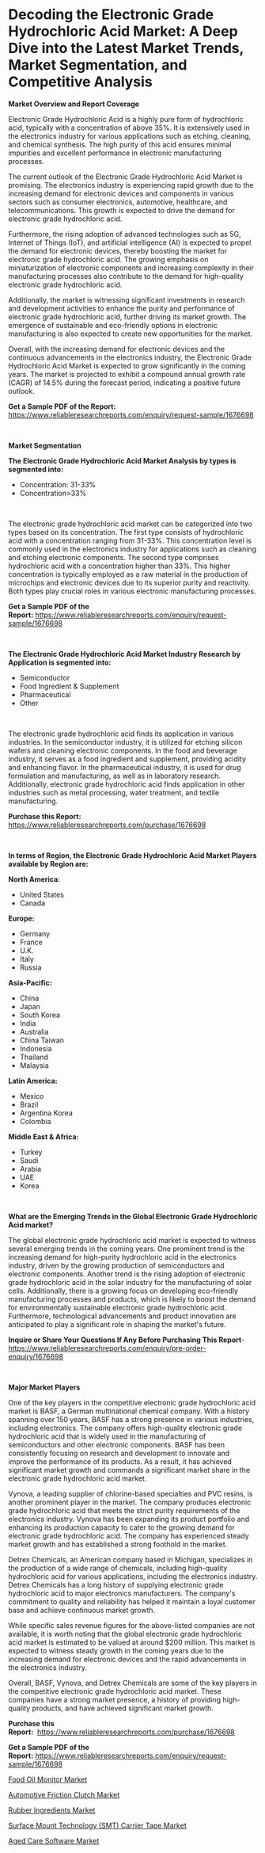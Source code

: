 <p><h1>Decoding the Electronic Grade Hydrochloric Acid Market: A Deep Dive into the Latest Market Trends, Market Segmentation, and Competitive Analysis</h1></p><p><strong>Market Overview and Report Coverage</strong></p>
<p><p>Electronic Grade Hydrochloric Acid is a highly pure form of hydrochloric acid, typically with a concentration of above 35%. It is extensively used in the electronics industry for various applications such as etching, cleaning, and chemical synthesis. The high purity of this acid ensures minimal impurities and excellent performance in electronic manufacturing processes.</p><p>The current outlook of the Electronic Grade Hydrochloric Acid Market is promising. The electronics industry is experiencing rapid growth due to the increasing demand for electronic devices and components in various sectors such as consumer electronics, automotive, healthcare, and telecommunications. This growth is expected to drive the demand for electronic grade hydrochloric acid.</p><p>Furthermore, the rising adoption of advanced technologies such as 5G, Internet of Things (IoT), and artificial intelligence (AI) is expected to propel the demand for electronic devices, thereby boosting the market for electronic grade hydrochloric acid. The growing emphasis on miniaturization of electronic components and increasing complexity in their manufacturing processes also contribute to the demand for high-quality electronic grade hydrochloric acid.</p><p>Additionally, the market is witnessing significant investments in research and development activities to enhance the purity and performance of electronic grade hydrochloric acid, further driving its market growth. The emergence of sustainable and eco-friendly options in electronic manufacturing is also expected to create new opportunities for the market.</p><p>Overall, with the increasing demand for electronic devices and the continuous advancements in the electronics industry, the Electronic Grade Hydrochloric Acid Market is expected to grow significantly in the coming years. The market is projected to exhibit a compound annual growth rate (CAGR) of 14.5% during the forecast period, indicating a positive future outlook.</p></p>
<p><strong>Get a Sample PDF of the Report:</strong> <a href="https://www.reliableresearchreports.com/enquiry/request-sample/1676698">https://www.reliableresearchreports.com/enquiry/request-sample/1676698</a></p>
<p>&nbsp;</p>
<p><strong>Market Segmentation</strong></p>
<p><strong>The Electronic Grade Hydrochloric Acid Market Analysis by types is segmented into:</strong></p>
<p><ul><li>Concentration: 31-33%</li><li>Concentration>33%</li></ul></p>
<p>&nbsp;</p>
<p><p>The electronic grade hydrochloric acid market can be categorized into two types based on its concentration. The first type consists of hydrochloric acid with a concentration ranging from 31-33%. This concentration level is commonly used in the electronics industry for applications such as cleaning and etching electronic components. The second type comprises hydrochloric acid with a concentration higher than 33%. This higher concentration is typically employed as a raw material in the production of microchips and electronic devices due to its superior purity and reactivity. Both types play crucial roles in various electronic manufacturing processes.</p></p>
<p><strong>Get a Sample PDF of the Report:</strong>&nbsp;<a href="https://www.reliableresearchreports.com/enquiry/request-sample/1676698">https://www.reliableresearchreports.com/enquiry/request-sample/1676698</a></p>
<p>&nbsp;</p>
<p><strong>The Electronic Grade Hydrochloric Acid Market Industry Research by Application is segmented into:</strong></p>
<p><ul><li>Semiconductor</li><li>Food Ingredient & Supplement</li><li>Pharmaceutical</li><li>Other</li></ul></p>
<p>&nbsp;</p>
<p><p>The electronic grade hydrochloric acid finds its application in various industries. In the semiconductor industry, it is utilized for etching silicon wafers and cleaning electronic components. In the food and beverage industry, it serves as a food ingredient and supplement, providing acidity and enhancing flavor. In the pharmaceutical industry, it is used for drug formulation and manufacturing, as well as in laboratory research. Additionally, electronic grade hydrochloric acid finds application in other industries such as metal processing, water treatment, and textile manufacturing.</p></p>
<p><strong>Purchase this Report:</strong>&nbsp; <a href="https://www.reliableresearchreports.com/purchase/1676698">https://www.reliableresearchreports.com/purchase/1676698</a></p>
<p>&nbsp;</p>
<p><strong>In terms of Region, the Electronic Grade Hydrochloric Acid Market Players available by Region are:</strong></p>
<p>
    <p> <strong> North America: </strong>
        <ul>
            <li>United States</li>
            <li>Canada</li>
        </ul>
        </p> 
    <p> <strong> Europe: </strong>
        <ul>
            <li>Germany</li>
            <li>France</li>
            <li>U.K.</li>
            <li>Italy</li>
            <li>Russia</li>
        </ul>
        </p> 
    <p> <strong> Asia-Pacific: </strong>
        <ul>
            <li>China</li>
            <li>Japan</li>
            <li>South Korea</li>
            <li>India</li>
            <li>Australia</li>
            <li>China Taiwan</li>
            <li>Indonesia</li>
            <li>Thailand</li>
            <li>Malaysia</li>
        </ul>
        </p> 
    <p> <strong> Latin America: </strong>
        <ul>
            <li>Mexico</li>
            <li>Brazil</li>
            <li>Argentina Korea</li>
            <li>Colombia</li>
        </ul>
        </p> 
    <p> <strong> Middle East & Africa: </strong>
        <ul>
            <li>Turkey</li>
            <li>Saudi</li>
            <li>Arabia</li>
            <li>UAE</li>
            <li>Korea</li>
        </ul>
    </p>
    </p>
<p>&nbsp;</p>
<p><strong>What are the Emerging Trends in the Global Electronic Grade Hydrochloric Acid market?</strong></p>
<p><p>The global electronic grade hydrochloric acid market is expected to witness several emerging trends in the coming years. One prominent trend is the increasing demand for high-purity hydrochloric acid in the electronics industry, driven by the growing production of semiconductors and electronic components. Another trend is the rising adoption of electronic grade hydrochloric acid in the solar industry for the manufacturing of solar cells. Additionally, there is a growing focus on developing eco-friendly manufacturing processes and products, which is likely to boost the demand for environmentally sustainable electronic grade hydrochloric acid. Furthermore, technological advancements and product innovation are anticipated to play a significant role in shaping the market's future.</p></p>
<p><strong>Inquire or Share Your Questions If Any Before Purchasing This Report</strong>- <a href="https://www.reliableresearchreports.com/enquiry/pre-order-enquiry/1676698">https://www.reliableresearchreports.com/enquiry/pre-order-enquiry/1676698</a></p>
<p>&nbsp;</p>
<p><strong>Major Market Players</strong></p>
<p><p>One of the key players in the competitive electronic grade hydrochloric acid market is BASF, a German multinational chemical company. With a history spanning over 150 years, BASF has a strong presence in various industries, including electronics. The company offers high-quality electronic grade hydrochloric acid that is widely used in the manufacturing of semiconductors and other electronic components. BASF has been consistently focusing on research and development to innovate and improve the performance of its products. As a result, it has achieved significant market growth and commands a significant market share in the electronic grade hydrochloric acid market.</p><p>Vynova, a leading supplier of chlorine-based specialties and PVC resins, is another prominent player in the market. The company produces electronic grade hydrochloric acid that meets the strict purity requirements of the electronics industry. Vynova has been expanding its product portfolio and enhancing its production capacity to cater to the growing demand for electronic grade hydrochloric acid. The company has experienced steady market growth and has established a strong foothold in the market.</p><p>Detrex Chemicals, an American company based in Michigan, specializes in the production of a wide range of chemicals, including high-quality hydrochloric acid for various applications, including the electronics industry. Detrex Chemicals has a long history of supplying electronic grade hydrochloric acid to major electronics manufacturers. The company's commitment to quality and reliability has helped it maintain a loyal customer base and achieve continuous market growth.</p><p>While specific sales revenue figures for the above-listed companies are not available, it is worth noting that the global electronic grade hydrochloric acid market is estimated to be valued at around $200 million. This market is expected to witness steady growth in the coming years due to the increasing demand for electronic devices and the rapid advancements in the electronics industry.</p><p>Overall, BASF, Vynova, and Detrex Chemicals are some of the key players in the competitive electronic grade hydrochloric acid market. These companies have a strong market presence, a history of providing high-quality products, and have achieved significant market growth.</p></p>
<p><strong>Purchase this Report:</strong>&nbsp;&nbsp;<a href="https://www.reliableresearchreports.com/purchase/1676698">https://www.reliableresearchreports.com/purchase/1676698</a></p>
<p></p>
<p><strong>Get a Sample PDF of the Report:</strong>&nbsp;<a href="https://www.reliableresearchreports.com/enquiry/request-sample/1676698">https://www.reliableresearchreports.com/enquiry/request-sample/1676698</a></p>
<p><p><a href="https://medium.com/@fosterfahey1016/food-oil-monitor-market-size-growth-forecast-2023-2030-6107dc229d10">Food Oil Monitor Market</a></p><p><a href="https://www.linkedin.com/pulse/automotive-friction-clutch-market-size-2023-2030-global/">Automotive Friction Clutch Market</a></p><p><a href="https://github.com/gshchiplitsov/Market-Research-Report-List-1/blob/main/rubber-ingredients-market.md">Rubber Ingredients Market</a></p><p><a href="https://www.linkedin.com/pulse/surface-mount-technology-smt-carrier-tape-1c/">Surface Mount Technology (SMT) Carrier Tape Market</a></p><p><a href="https://medium.com/@sylvanfahey/aged-care-software-market-analysis-its-cagr-market-segmentation-and-global-industry-overview-bbe3bbf0eed3">Aged Care Software Market</a></p></p>